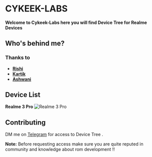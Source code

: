 # CYKEEK-LABS

**Welcome to Cykeek-Labs here you will find Device Tree for Realme Devices**

## Who's behind me?

### Thanks to
- **[Rishi](https://github.com/R15Hi)**
- **[Kartik](https://github.com/Kartik728)**
- **[Ashwani](https://github.com/ashwani212)**

## Device List
**Realme 3 Pro**
![Realme 3 Pro](https://user-images.githubusercontent.com/70019075/212972336-b4ad59ff-a2dd-4533-b716-156d8c4c46cc.png)

## Contributing
DM me on [Telegram](https://t.me/cykeek) for access to Device Tree . 

**Note:** Before requesting access make sure you are quite reputed in community and knowledge about rom development !!

